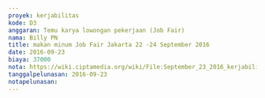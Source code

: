 ```yaml
---
proyek: kerjabilitas
kode: D3
anggaran: Temu karya lowongan pekerjaan (Job Fair)
nama: Billy PN
title: makan minum Job Fair Jakarta 22 -24 September 2016
date: 2016-09-23
biaya: 37000
nota: https://wiki.ciptamedia.org/wiki/File:September_23_2016_kerjabilitas_D3_snack_jobfair_jakarta_billy.jpg
tanggalpelunasan: 2016-09-23
notapelunasan:
---
```

